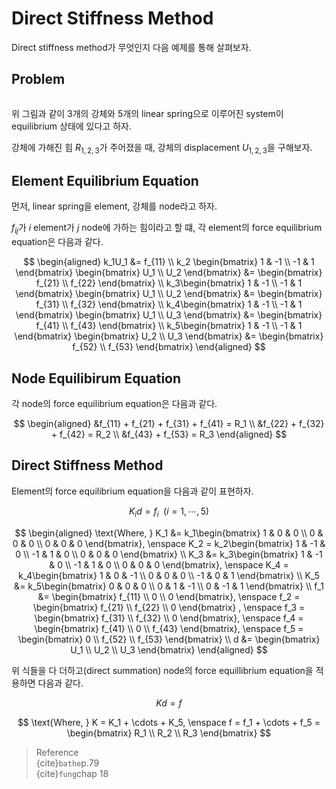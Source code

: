 # Direct Stiffness Method
Direct stiffness method가 무엇인지 다음 예제를 통해 살펴보자.

## Problem
``` {figure} _image/0401.png
```

위 그림과 같이 3개의 강체와 5개의 linear spring으로 이루어진 system이 equilibrium 상태에 있다고 하자.

강체에 가해진 힘 $R_{1,2,3}$가 주어졌을 때, 강체의 displacement $U_{1,2,3}$을 구해보자.

## Element Equilibrium Equation
먼저, linear spring을 element, 강체를 node라고 하자.

$f_{ij}$가 $i$ element가 $j$ node에 가하는 힘이라고 할 떄, 각 element의 force equilibrium equation은 다음과 같다.

$$ \begin{aligned} k_1U_1 &= f_{11} \\ k_2 \begin{bmatrix} 1 & -1 \\ -1 & 1 \end{bmatrix} \begin{bmatrix} U_1 \\ U_2 \end{bmatrix} &= \begin{bmatrix} f_{21} \\ f_{22} \end{bmatrix} \\ k_3\begin{bmatrix} 1 & -1 \\ -1 & 1 \end{bmatrix} \begin{bmatrix} U_1 \\ U_2 \end{bmatrix} &= \begin{bmatrix} f_{31} \\ f_{32} \end{bmatrix} \\  k_4\begin{bmatrix} 1 & -1 \\ -1 & 1 \end{bmatrix} \begin{bmatrix} U_1 \\ U_3 \end{bmatrix} &= \begin{bmatrix} f_{41} \\ f_{43} \end{bmatrix} \\ k_5\begin{bmatrix} 1 & -1 \\ -1 & 1 \end{bmatrix} \begin{bmatrix} U_2 \\ U_3 \end{bmatrix} &= \begin{bmatrix} f_{52} \\ f_{53} \end{bmatrix} \end{aligned} $$

## Node Equilibirum Equation
각 node의 force equilibrium equation은 다음과 같다.

$$ \begin{aligned} &f_{11} + f_{21} + f_{31} + f_{41} = R_1 \\ &f_{22} + f_{32} + f_{42} = R_2 \\ &f_{43} + f_{53} = R_3 \end{aligned} $$

## Direct Stiffness Method
Element의 force equilibrium equation을 다음과 같이 표현하자.

$$ K_id = f_i \enspace (i = 1,\cdots,5) $$


$$ \begin{aligned} \text{Where, } K_1 &=  k_1\begin{bmatrix} 1 & 0 &  0 \\ 0 & 0 & 0 \\ 0 & 0 & 0 \end{bmatrix}, \enspace K_2 = k_2\begin{bmatrix} 1 & -1 &  0 \\ -1 & 1 & 0 \\ 0 & 0 & 0 \end{bmatrix} \\  K_3 &=  k_3\begin{bmatrix} 1 & -1 &  0 \\ -1 & 1 & 0 \\ 0 & 0 & 0 \end{bmatrix}, \enspace K_4 = k_4\begin{bmatrix} 1 & 0 &  -1 \\ 0 & 0 & 0 \\ -1 & 0 & 1 \end{bmatrix} \\ K_5 &= k_5\begin{bmatrix} 0 & 0 & 0 \\ 0 & 1 & -1 \\ 0 & -1 & 1 \end{bmatrix} \\ f_1 &= \begin{bmatrix} f_{11} \\ 0 \\ 0 \end{bmatrix}, \enspace f_2 = \begin{bmatrix} f_{21} \\ f_{22} \\ 0 \end{bmatrix} , \enspace f_3 = \begin{bmatrix} f_{31} \\ f_{32} \\ 0 \end{bmatrix}, \enspace f_4 = \begin{bmatrix} f_{41} \\ 0 \\ f_{43} \end{bmatrix}, \enspace f_5 = \begin{bmatrix} 0 \\ f_{52} \\ f_{53} \end{bmatrix} \\ d &= \begin{bmatrix} U_1 \\ U_2 \\ U_3 \end{bmatrix}  \end{aligned} $$

위 식들을 다 더하고(direct summation) node의 force equillibrium equation을 적용하면 다음과 같다.

$$ Kd = f $$


$$ \text{Where, } K = K_1 + \cdots + K_5, \enspace f = f_1 + \cdots + f_5 = \begin{bmatrix} R_1 \\ R_2 \\ R_3 \end{bmatrix} $$



> Reference  
> {cite}`bathe`p.79  
> {cite}`fung`chap 18  